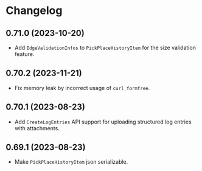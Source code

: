 # Changelog

## 0.71.0 (2023-10-20)

- Add `EdgeValidationInfos` to `PickPlaceHistoryItem` for the size validation feature.

## 0.70.2 (2023-11-21)

- Fix memory leak by incorrect usage of `curl_formfree`.

## 0.70.1 (2023-08-23)

- Add `CreateLogEntries` API support for uploading structured log entries with attachments.

## 0.69.1 (2023-08-23)

- Make `PickPlaceHistoryItem` json serializable.
